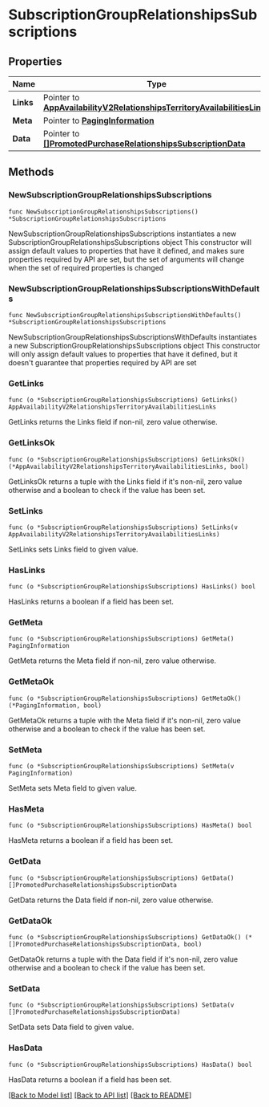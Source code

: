 # SubscriptionGroupRelationshipsSubscriptions

## Properties

Name | Type | Description | Notes
------------ | ------------- | ------------- | -------------
**Links** | Pointer to [**AppAvailabilityV2RelationshipsTerritoryAvailabilitiesLinks**](AppAvailabilityV2RelationshipsTerritoryAvailabilitiesLinks.md) |  | [optional] 
**Meta** | Pointer to [**PagingInformation**](PagingInformation.md) |  | [optional] 
**Data** | Pointer to [**[]PromotedPurchaseRelationshipsSubscriptionData**](PromotedPurchaseRelationshipsSubscriptionData.md) |  | [optional] 

## Methods

### NewSubscriptionGroupRelationshipsSubscriptions

`func NewSubscriptionGroupRelationshipsSubscriptions() *SubscriptionGroupRelationshipsSubscriptions`

NewSubscriptionGroupRelationshipsSubscriptions instantiates a new SubscriptionGroupRelationshipsSubscriptions object
This constructor will assign default values to properties that have it defined,
and makes sure properties required by API are set, but the set of arguments
will change when the set of required properties is changed

### NewSubscriptionGroupRelationshipsSubscriptionsWithDefaults

`func NewSubscriptionGroupRelationshipsSubscriptionsWithDefaults() *SubscriptionGroupRelationshipsSubscriptions`

NewSubscriptionGroupRelationshipsSubscriptionsWithDefaults instantiates a new SubscriptionGroupRelationshipsSubscriptions object
This constructor will only assign default values to properties that have it defined,
but it doesn't guarantee that properties required by API are set

### GetLinks

`func (o *SubscriptionGroupRelationshipsSubscriptions) GetLinks() AppAvailabilityV2RelationshipsTerritoryAvailabilitiesLinks`

GetLinks returns the Links field if non-nil, zero value otherwise.

### GetLinksOk

`func (o *SubscriptionGroupRelationshipsSubscriptions) GetLinksOk() (*AppAvailabilityV2RelationshipsTerritoryAvailabilitiesLinks, bool)`

GetLinksOk returns a tuple with the Links field if it's non-nil, zero value otherwise
and a boolean to check if the value has been set.

### SetLinks

`func (o *SubscriptionGroupRelationshipsSubscriptions) SetLinks(v AppAvailabilityV2RelationshipsTerritoryAvailabilitiesLinks)`

SetLinks sets Links field to given value.

### HasLinks

`func (o *SubscriptionGroupRelationshipsSubscriptions) HasLinks() bool`

HasLinks returns a boolean if a field has been set.

### GetMeta

`func (o *SubscriptionGroupRelationshipsSubscriptions) GetMeta() PagingInformation`

GetMeta returns the Meta field if non-nil, zero value otherwise.

### GetMetaOk

`func (o *SubscriptionGroupRelationshipsSubscriptions) GetMetaOk() (*PagingInformation, bool)`

GetMetaOk returns a tuple with the Meta field if it's non-nil, zero value otherwise
and a boolean to check if the value has been set.

### SetMeta

`func (o *SubscriptionGroupRelationshipsSubscriptions) SetMeta(v PagingInformation)`

SetMeta sets Meta field to given value.

### HasMeta

`func (o *SubscriptionGroupRelationshipsSubscriptions) HasMeta() bool`

HasMeta returns a boolean if a field has been set.

### GetData

`func (o *SubscriptionGroupRelationshipsSubscriptions) GetData() []PromotedPurchaseRelationshipsSubscriptionData`

GetData returns the Data field if non-nil, zero value otherwise.

### GetDataOk

`func (o *SubscriptionGroupRelationshipsSubscriptions) GetDataOk() (*[]PromotedPurchaseRelationshipsSubscriptionData, bool)`

GetDataOk returns a tuple with the Data field if it's non-nil, zero value otherwise
and a boolean to check if the value has been set.

### SetData

`func (o *SubscriptionGroupRelationshipsSubscriptions) SetData(v []PromotedPurchaseRelationshipsSubscriptionData)`

SetData sets Data field to given value.

### HasData

`func (o *SubscriptionGroupRelationshipsSubscriptions) HasData() bool`

HasData returns a boolean if a field has been set.


[[Back to Model list]](../README.md#documentation-for-models) [[Back to API list]](../README.md#documentation-for-api-endpoints) [[Back to README]](../README.md)


